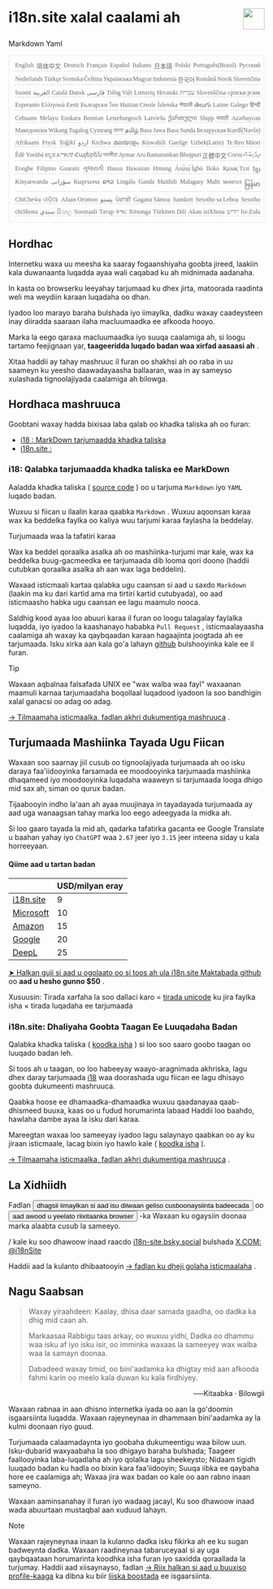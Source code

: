 <h1 style="display:flex;justify-content:space-between">i18n.site xalal caalami ah<img src="//p.3ti.site/logo.svg" style="user-select:none;margin-top:-1px;width:42px"></h1>

Markdown Yaml[](/i18/LANG_CODE)

<pre class="langli" style="display:flex;flex-wrap:wrap;background:transparent;border:1px solid #eee;font-size:12px;box-shadow:0 0 3px inset #eee;padding:12px 5px 4px 12px;justify-content:space-between;"><style>pre.langli i{font-weight:300;font-family:s;margin-right:2px;margin-bottom:8px;font-style:normal;color:#666;border-bottom:1px dashed #ccc;}</style><i>English</i><i>简体中文</i><i>Deutsch</i><i>Français</i><i>Español</i><i>Italiano</i><i>日本語</i><i>Polski</i><i>Português(Brasil)</i><i>Русский</i><i>Nederlands</i><i>Türkçe</i><i>Svenska</i><i>Čeština</i><i>Українська</i><i>Magyar</i><i>Indonesia</i><i>한국어</i><i>Română</i><i>Norsk</i><i>Slovenčina</i><i>Suomi</i><i>العربية</i><i>Català</i><i>Dansk</i><i>فارسی</i><i>Tiếng Việt</i><i>Lietuvių</i><i>Hrvatski</i><i>עברית</i><i>Slovenščina</i><i>српски језик</i><i>Esperanto</i><i>Ελληνικά</i><i>Eesti</i><i>Български</i><i>ไทย</i><i>Haitian Creole</i><i>Íslenska</i><i>नेपाली</i><i>తెలుగు</i><i>Latine</i><i>Galego</i><i>हिन्दी</i><i>Cebuano</i><i>Melayu</i><i>Euskara</i><i>Bosnian</i><i>Letzeburgesch</i><i>Latviešu</i><i>ქართული</i><i>Shqip</i><i>मराठी</i><i>Azərbaycan</i><i>Македонски</i><i>Wikang Tagalog</i><i>Cymraeg</i><i>বাংলা</i><i>தமிழ்</i><i>Basa Jawa</i><i>Basa Sunda</i><i>Беларуская</i><i>Kurdî(Navîn)</i><i>Afrikaans</i><i>Frysk</i><i>Toğikī</i><i>اردو</i><i>Kichwa</i><i>മലയാളം</i><i>Kiswahili</i><i>Gaeilge</i><i>Uzbek(Latin)</i><i>Te Reo Māori</i><i>Èdè Yorùbá</i><i>ಕನ್ನಡ</i><i>አማርኛ</i><i>Հայերեն</i><i>অসমীয়া</i><i>Aymar Aru</i><i>Bamanankan</i><i>Bhojpuri</i><i>正體中文</i><i>Corsu</i><i>ދިވެހިބަސް</i><i>Eʋegbe</i><i>Filipino</i><i>Guarani</i><i>ગુજરાતી</i><i>Hausa</i><i>Hawaiian</i><i>Hmong</i><i>Ásụ̀sụ́ Ìgbò</i><i>Iloko</i><i>Қазақ Тілі</i><i>ខ្មែរ</i><i>Kinyarwanda</i><i>سۆرانی</i><i>Кыргызча</i><i>ລາວ</i><i>Lingála</i><i>Ganda</i><i>Maithili</i><i>Malagasy</i><i>Malti</i><i>монгол</i><i>မြန်မာ</i><i>ChiCheŵa</i><i>ଓଡ଼ିଆ</i><i>Afaan Oromoo</i><i>پښتو</i><i>ਪੰਜਾਬੀ</i><i>Gagana Sāmoa</i><i>Sanskrit</i><i>Sesotho sa Leboa</i><i>Sesotho</i><i>chiShona</i><i>سنڌي</i><i>සිංහල</i><i>Soomaali</i><i>Татар</i><i>ትግር</i><i>Xitsonga</i><i>Türkmen Dili</i><i>Akan</i><i>isiXhosa</i><i>ייִדיש</i><i>Isi-Zulu</i></pre>

## Hordhac

Internetku waxa uu meesha ka saaray fogaanshiyaha goobta jireed, laakiin kala duwanaanta luqadda ayaa wali caqabad ku ah midnimada aadanaha.

In kasta oo browserku leeyahay tarjumaad ku dhex jirta, matoorada raadinta weli ma weydiin karaan luqadaha oo dhan.

Iyadoo loo marayo baraha bulshada iyo iimaylka, dadku waxay caadeysteen inay diiradda saaraan ilaha macluumaadka ee afkooda hooyo.

Marka la eego qaraxa macluumaadka iyo suuqa caalamiga ah, si loogu tartamo feejignaan yar, **taageeridda luqado badan waa xirfad aasaasi ah** .

Xitaa haddii ay tahay mashruuc il furan oo shakhsi ah oo raba in uu saameyn ku yeesho daawadayaasha ballaaran, waa in ay sameyso xulashada tignoolajiyada caalamiga ah bilowga.

## <a rel=id href="#project" id="project"></a> Hordhaca mashruuca

Goobtani waxay hadda bixisaa laba qalab oo khadka taliska ah oo furan:

* [i18 : MarkDown tarjumaadda khadka taliska](/i18/feature)
* [i18n.site :](/i18n.site)

### <a rel=id href="#i18" id="i18"></a> i18: Qalabka tarjumaadda khadka taliska ee MarkDown

Aaladda khadka taliska ( [source code](https://github.com/i18n-site/rust/tree/main/i18) ) oo u tarjuma `Markdown` iyo `YAML` luqado badan.

Wuxuu si fiican u ilaalin karaa qaabka `Markdown` . Wuxuu aqoonsan karaa wax ka beddelka faylka oo kaliya wuu tarjumi karaa faylasha la beddelay.

Turjumaada waa la tafatiri karaa

Wax ka beddel qoraalka asalka ah oo mashiinka-turjumi mar kale, wax ka beddelka buug-gacmeedka ee tarjumaada dib looma qori doono (haddii cutubkan qoraalka asalka ah aan wax laga beddelin).

Waxaad isticmaali kartaa qalabka ugu caansan si aad u saxdo `Markdown` (laakin ma ku dari kartid ama ma tirtiri kartid cutubyada), oo aad isticmaasho habka ugu caansan ee lagu maamulo nooca.

Saldhig kood ayaa loo abuuri karaa il furan oo loogu talagalay faylalka luqadda, iyo iyadoo la kaashanayo hababka `Pull Request` , isticmaalayaasha caalamiga ah waxay ka qaybqaadan karaan hagaajinta joogtada ah ee tarjumaada. Isku xirka aan kala go'a lahayn [github](//github.com) bulshooyinka kale ee il furan.

> [!TIP]
> Waxaan aqbalnaa falsafada UNIX ee "wax walba waa fayl" waxaanan maamuli karnaa tarjumaadaha boqollaal luqadood iyadoon la soo bandhigin xalal ganacsi oo adag oo adag.

[→ Tilmaamaha isticmaalka, fadlan akhri dukumentiga mashruuca](/i18) .

## Turjumaada Mashiinka Tayada Ugu Fiican

Waxaan soo saarnay jiil cusub oo tignoolajiyada turjumaada ah oo isku daraya faa'iidooyinka farsamada ee moodooyinka tarjumaada mashiinka dhaqameed iyo moodooyinka luqadaha waaweyn si tarjumaada looga dhigo mid sax ah, siman oo qurux badan.

Tijaabooyin indho la'aan ah ayaa muujinaya in tayadayada turjumaada ay aad uga wanaagsan tahay marka loo eego adeegyada la midka ah.

Si loo gaaro tayada la mid ah, qadarka tafatirka gacanta ee Google Translate u baahan yahay iyo `ChatGPT` waa `2.67` jeer iyo `3.15` jeer inteena siday u kala horreeyaan.

#### <a rel=id href="#price" id="price"></a> Qiime aad u tartan badan

|                                                                                   | USD/milyan eray |
| --------------------------------------------------------------------------------- | ------------- |
| [i18n.site](https://i18n.site)                                                    | 9             |
| [Microsoft](https://azure.microsoft.com/pricing/details/cognitive-services/translator) | 10            |
| [Amazon](https://aws.amazon.com/translate/pricing)                                | 15            |
| [Google](https://cloud.google.com/translate/pricing)                                | 20            |
| [DeepL](https://www.deepl.com/zh/pro#developer)                                  | 25            |

[➤ Halkan guji si aad u ogolaato oo si toos ah ula i18n.site Maktabada github](https://github.com/login/oauth/authorize?client_id=Ov23liuGAmK0plc9FgB3&amp;scope=user:email,user:follow,public_repo) oo **aad u hesho gunno $50** .

Xusuusin: Tirada xarfaha la soo dallaci karo = [tirada unicode](https://en.wikipedia.org/wiki/Unicode) ku jira faylka isha × tirada luqadaha ee tarjumaada

### i18n.site: Dhaliyaha Goobta Taagan Ee Luuqadaha Badan

Qalabka khadka taliska ( [koodka isha](https://github.com/i18n-site/rust/tree/main/i18n-site) ) si loo soo saaro goobo taagan oo luuqado badan leh.

Si toos ah u taagan, oo loo habeeyay waayo-aragnimada akhriska, lagu dhex daray tarjumaada [i18](#i18) waa doorashada ugu fiican ee lagu dhisayo goobta dukumeenti mashruuca.

Qaabka hoose ee dhamaadka-dhamaadka wuxuu qaadanayaa qaab-dhismeed buuxa, kaas oo u fudud horumarinta labaad Haddii loo baahdo, hawlaha dambe ayaa la isku dari karaa.

Mareegtan waxaa loo sameeyay iyadoo lagu salaynayo qaabkan oo ay ku jiraan isticmaale, lacag bixin iyo hawlo kale ( [koodka isha](/i18n.site/c/src) ).

[→ Tilmaamaha isticmaalka, fadlan akhri dukumentiga mashruuca](/i18n.site) .

## La Xidhiidh

Fadlan <button onclick="mailsub()">dhagsii iimaylkan si aad isu diiwaan geliso cusboonaysiinta badeecada</button> oo <button onclick="webpush()">aad awood u yeelato riixitaanka browser</button> -ka Waxaan ku ogaysiin doonaa marka alaabta cusub la sameeyo.

/ kale ku soo dhawoow inaad raacdo [i18n-site.bsky.social](https://bsky.app/profile/i18n-site.bsky.social) bulshada [X.COM: @i18nSite](https://x.com/i18nSite)

Haddii aad la kulanto dhibaatooyin [→ fadlan ku dheji golaha isticmaalaha](https://groups.google.com/u/1/g/i18n) .

## Nagu Saabsan

> Waxay yiraahdeen: Kaalay, dhisa daar samada gaadha, oo dadka ka dhig mid caan ah.
>
> Markaasaa Rabbigu taas arkay, oo wuxuu yidhi, Dadka oo dhammu waa isku af iyo isku isir, oo imminka waxaas la sameeyey wax walba waa la samayn doonaa.
>
> Dabadeed waxay timid, oo bini'aadamka ka dhigtay mid aan afkooda fahmi karin oo meelo kala duwan ku kala firdhiyey.

<p style="text-align:right">──Kitaabka · Bilowgii</p>

Waxaan rabnaa in aan dhisno internetka iyada oo aan la go'doomin isgaarsiinta luqadda.
Waxaan rajeyneynaa in dhammaan bini'aadamka ay la kulmi doonaan riyo guud.

Turjumaada calaamadaynta iyo goobaha dukumeentigu waa bilow uun.
Isku-dubarid waxyaabaha la soo dhigayo baraha bulshada;
Taageer faallooyinka laba-luqadlaha ah iyo qolalka lagu sheekeysto;
Nidaam tigidh luuqado badan ku hadla oo bixin kara faa'iidooyin;
Suuqa iibka ee qaybaha hore ee caalamiga ah;
Waxaa jira wax badan oo kale oo aan rabno inaan sameyno.

Waxaan aaminsanahay il furan iyo wadaag jacayl,
Ku soo dhawoow inaad wada abuurtaan mustaqbal aan xuduud lahayn.

> [!NOTE]
> Waxaan rajeyneynaa inaan la kulanno dadka isku fikirka ah ee ku sugan badweynta dadka.
> Waxaan raadineynaa tabaruceyaal si ay uga qaybqaataan horumarinta koodhka isha furan iyo saxidda qoraallada la turjumay.
> Haddii aad xiisaynayso, fadlan [→ Riix halkan si aad u buuxiso profile-kaaga](https://ggl.link/i18n) ka dibna ku biir [liiska boostada](https://groups.google.com/u/2/g/i18n-site) ee isgaarsiinta.